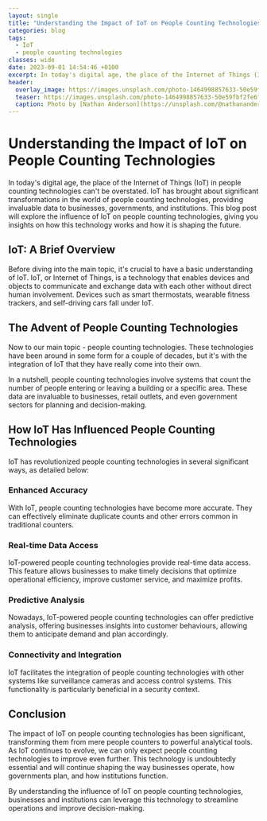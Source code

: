 ```yaml
---
layout: single
title: "Understanding the Impact of IoT on People Counting Technologies"
categories: blog
tags:
  - IoT
  - people counting technologies
classes: wide
date: 2023-09-01 14:54:46 +0100
excerpt: In today's digital age, the place of the Internet of Things (IoT) in people counting technologies can't be overstated.
header:
  overlay_image: https://images.unsplash.com/photo-1464998857633-50e59fbf2fe6?crop=entropy&cs=tinysrgb&fit=max&fm=jpg&ixid=M3w0Nzk0ODB8MHwxfHNlYXJjaHw1fHxJb1QlMkMlMjBwZW9wbGUlMjBjb3VudGluZyUyMHRlY2hub2xvZ2llc3xlbnwwfDB8fHwxNjkzNTc2NDg2fDA&ixlib=rb-4.0.3&q=80&w=1080
  teaser: https://images.unsplash.com/photo-1464998857633-50e59fbf2fe6?crop=entropy&cs=tinysrgb&fit=max&fm=jpg&ixid=M3w0Nzk0ODB8MHwxfHNlYXJjaHw1fHxJb1QlMkMlMjBwZW9wbGUlMjBjb3VudGluZyUyMHRlY2hub2xvZ2llc3xlbnwwfDB8fHwxNjkzNTc2NDg2fDA&ixlib=rb-4.0.3&q=80&w=400
  caption: Photo by [Nathan Anderson](https://unsplash.com/@nathananderson?utm_source=peoplecounter&utm_medium=referral) on [Unsplash](https://unsplash.com/?utm_source=peoplecounter&utm_medium=referral)
---
```


# Understanding the Impact of IoT on People Counting Technologies

In today's digital age, the place of the Internet of Things (IoT) in people counting technologies can't be overstated. IoT has brought about significant transformations in the world of people counting technologies, providing invaluable data to businesses, governments, and institutions. This blog post will explore the influence of IoT on people counting technologies, giving you insights on how this technology works and how it is shaping the future.

## IoT: A Brief Overview

Before diving into the main topic, it's crucial to have a basic understanding of IoT. IoT, or Internet of Things, is a technology that enables devices and objects to communicate and exchange data with each other without direct human involvement. Devices such as smart thermostats, wearable fitness trackers, and self-driving cars fall under IoT.

## The Advent of People Counting Technologies

Now to our main topic - people counting technologies. These technologies have been around in some form for a couple of decades, but it's with the integration of IoT that they have really come into their own. 

In a nutshell, people counting technologies involve systems that count the number of people entering or leaving a building or a specific area. These data are invaluable to businesses, retail outlets, and even government sectors for planning and decision-making.

## How IoT Has Influenced People Counting Technologies

IoT has revolutionized people counting technologies in several significant ways, as detailed below:

### Enhanced Accuracy

With IoT, people counting technologies have become more accurate. They can effectively eliminate duplicate counts and other errors common in traditional counters.

### Real-time Data Access

IoT-powered people counting technologies provide real-time data access. This feature allows businesses to make timely decisions that optimize operational efficiency, improve customer service, and maximize profits.

### Predictive Analysis

Nowadays, IoT-powered people counting technologies can offer predictive analysis, offering businesses insights into customer behaviours, allowing them to anticipate demand and plan accordingly.

###   Connectivity and Integration

IoT facilitates the integration of people counting technologies with other systems like surveillance cameras and access control systems. This functionality is particularly beneficial in a security context.

## Conclusion

The impact of IoT on people counting technologies has been significant, transforming them from mere people counters to powerful analytical tools. As IoT continues to evolve, we can only expect people counting technologies to improve even further. This technology is undoubtedly essential and will continue shaping the way businesses operate, how governments plan, and how institutions function. 

By understanding the influence of IoT on people counting technologies, businesses and institutions can leverage this technology to streamline operations and improve decision-making.